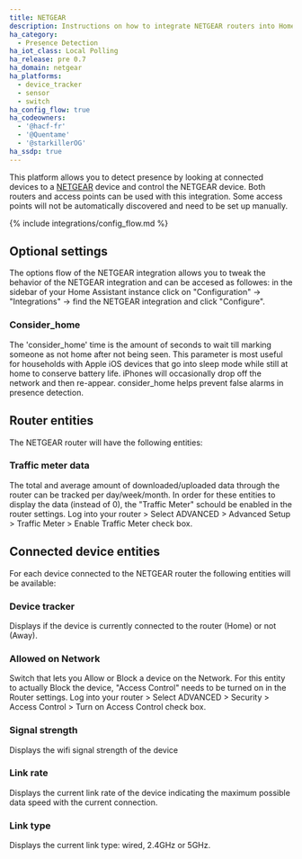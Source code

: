 ```yaml
---
title: NETGEAR
description: Instructions on how to integrate NETGEAR routers into Home Assistant.
ha_category:
  - Presence Detection
ha_iot_class: Local Polling
ha_release: pre 0.7
ha_domain: netgear
ha_platforms:
  - device_tracker
  - sensor
  - switch
ha_config_flow: true
ha_codeowners:
  - '@hacf-fr'
  - '@Quentame'
  - '@starkillerOG'
ha_ssdp: true
---
```


This platform allows you to detect presence by looking at connected devices to a [NETGEAR](https://www.netgear.com/) device and control the NETGEAR device.
Both routers and access points can be used with this integration. Some access points will not be automatically discovered and need to be set up manually.

{% include integrations/config_flow.md %}

## Optional settings
The options flow of the NETGEAR integration allows you to tweak the behavior of the NETGEAR integration and can be accesed as followes: in the sidebar of your Home Assistant instance click on "Configuration" -> "Integrations" -> find the NETGEAR integration and click "Configure".

### Consider_home
The 'consider_home' time is the amount of seconds to wait till marking someone as not home after not being seen. This parameter is most useful for households with Apple iOS devices that go into sleep mode while still at home to conserve battery life. iPhones will occasionally drop off the network and then re-appear. consider_home helps prevent false alarms in presence detection.

## Router entities
The NETGEAR router will have the following entities:

### Traffic meter data
The total and average amount of downloaded/uploaded data through the router can be tracked per day/week/month.
In order for these entities to display the data (instead of 0), the "Traffic Meter" schould be enabled in the router settings.
Log into your router > Select ADVANCED > Advanced Setup > Traffic Meter > Enable Traffic Meter check box.

## Connected device entities
For each device connected to the NETGEAR router the following entities will be available:

### Device tracker
Displays if the device is currently connected to the router (Home) or not (Away).

### Allowed on Network
Switch that lets you Allow or Block a device on the Network.
For this entity to actually Block the device, "Access Control" needs to be turned on in the Router settings.
Log into your router > Select ADVANCED > Security > Access Control > Turn on Access Control check box.

### Signal strength
Displays the wifi signal strength of the device

### Link rate
Displays the current link rate of the device indicating the maximum possible data speed with the current connection.

### Link type
Displays the current link type: wired, 2.4GHz or 5GHz.
